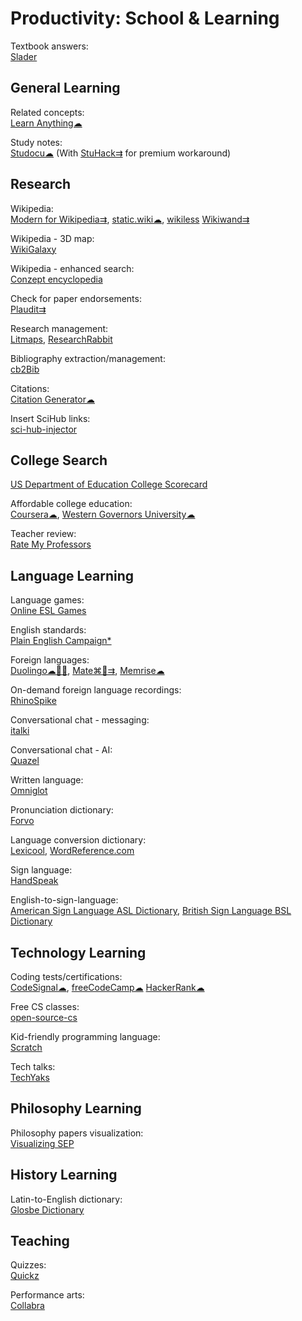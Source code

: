 # Productivity: School & Learning

Textbook answers:  
[Slader](https://www.slader.com/)

## General Learning

Related concepts:  
[Learn Anything☁](https://learn-anything.xyz/)

Study notes:  
[Studocu☁](https://www.studocu.com/) (With [StuHack⇉](https://github.com/isanchop/stuhack) for premium workaround)

## Research

Wikipedia:  
[Modern for Wikipedia⇉](https://www.modernwiki.app/),
[static.wiki☁](http://static.wiki/),
[wikiless](https://github.com/Metastem/wikiless)
[Wikiwand⇉](https://www.wikiwand.com/)

Wikipedia - 3D map:  
[WikiGalaxy](https://wiki.polyfra.me/)

Wikipedia - enhanced search:  
[Conzept encyclopedia](https://conze.pt/explore?l=en&d=wikipedia,wikidata#)

Check for paper endorsements:  
[Plaudit⇉](https://plaudit.pub/)

Research management:  
[Litmaps](https://www.litmaps.com/),
[ResearchRabbit](https://www.researchrabbit.ai/)

Bibliography extraction/management:  
[cb2Bib](https://www.molspaces.com/cb2bib/)

Citations:  
[Citation Generator☁](https://www.citationgenerator.com/)

Insert SciHub links:  
[sci-hub-injector](https://github.com/justjosias/sci-hub-injector)

## College Search

[US Department of Education College Scorecard](https://collegescorecard.ed.gov/)

Affordable college education:  
[Coursera☁](https://www.coursera.org/),
[Western Governors University☁](https://www.wgu.edu/)

Teacher review:  
[Rate My Professors](https://www.ratemyprofessors.com/)

## Language Learning

Language games:  
[Online ESL Games](https://www.gamestolearnenglish.com/)

English standards:  
[Plain English Campaign*](https://www.plainenglish.co.uk/)

Foreign languages:  
[Duolingo☁🍎🤖](https://www.duolingo.com/),
[Mate⌘🍎⇉](https://gikken.co/mate-translate/),
[Memrise☁](https://www.memrise.com/)

On-demand foreign language recordings:  
[RhinoSpike](https://rhinospike.com/)

Conversational chat - messaging:  
[italki](https://www.italki.com/)

Conversational chat - AI:  
[Quazel](https://www.quazel.com/)

Written language:  
[Omniglot](https://www.omniglot.com/index.htm)

Pronunciation dictionary:  
[Forvo](https://forvo.com/)

Language conversion dictionary:  
[Lexicool](https://www.lexicool.com/),
[WordReference.com](https://www.wordreference.com/)

Sign language:  
[HandSpeak](https://www.handspeak.com/)

English-to-sign-language:  
[American Sign Language ASL Dictionary](https://www.signasl.org/),
[British Sign Language BSL Dictionary](https://www.signbsl.com/)

## Technology Learning

Coding tests/certifications:  
[CodeSignal☁](https://codesignal.com/),
[freeCodeCamp☁](https://www.freecodecamp.org/)
[HackerRank☁](https://www.hackerrank.com/)

Free CS classes:  
[open-source-cs](https://github.com/ForrestKnight/open-source-cs)

Kid-friendly programming language:  
[Scratch](https://scratch.mit.edu/)

Tech talks:  
[TechYaks](https://techyaks.com/)

## Philosophy Learning

Philosophy papers visualization:  
[Visualizing SEP](https://www.visualizingsep.com/#)

## History Learning

Latin-to-English dictionary:  
[Glosbe Dictionary](https://glosbe.com/)

## Teaching

Quizzes:  
[Quickz](https://quickz.org/)

Performance arts:  
[Collabra](https://www.collabramusic.com/)
